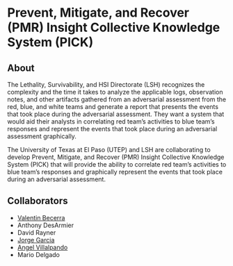 # Prevent, Mitigate, and Recover (PMR) Insight Collective Knowledge System (PICK)

## About
The Lethality, Survivability, and HSI Directorate (LSH) recognizes the complexity and the time it takes to analyze the applicable logs, observation notes, and other artifacts gathered from an adversarial assessment from the red, blue, and white teams and generate a report that presents the events that took place during the adversarial assessment.  They want a system that would aid their analysts in correlating red team’s activities to blue team’s responses and represent the events that took place during an adversarial assessment graphically.  

The University of Texas at El Paso (UTEP) and LSH are collaborating to develop Prevent, Mitigate, and Recover (PMR) Insight Collective Knowledge System (PICK) that will provide the ability to correlate red team’s activities to blue team’s responses and graphically represent the events that took place during an adversarial assessment.

## Collaborators
* [Valentin Becerra](https://www.linkedin.com/in/valentin-becerra-ep/)
* Anthony DesArmier
* David Rayner
* [Jorge Garcia](https://www.linkedin.com/in/jorge-garcia-87bb08189/)
* [Angel Villalpando](https://www.linkedin.com/in/avillalpando/)
* Mario Delgado
